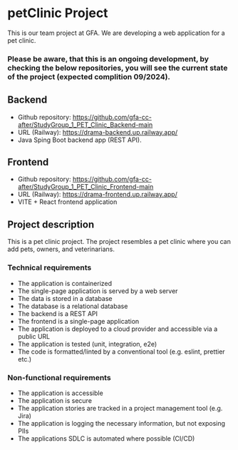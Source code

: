 # petClinic Project
This is our team project at GFA. We are developing a web application for a pet clinic.<br>
<h3>Please be aware, that this is an ongoing development, by checking the below repositories, you will see the current state of the project (expected complition 09/2024).</h3>

## Backend
* Github repository: https://github.com/gfa-cc-after/StudyGroup_1_PET_Clinic_Backend-main
* URL (Railway): https://drama-backend.up.railway.app/
* Java Sping Boot backend app (REST API).
## Frontend
* Github repository: https://github.com/gfa-cc-after/StudyGroup_1_PET_Clinic_Frontend-main
* URL (Railway): https://drama-frontend.up.railway.app/
* VITE + React frontend application

## Project description
This is a pet clinic project.
The project resembles a pet clinic where you can add pets, owners, and veterinarians.
### Technical requirements
* The application is containerized
* The single-page application is served by a web server
* The data is stored in a database
* The database is a relational database
* The backend is a REST API
* The frontend is a single-page application
* The application is deployed to a cloud provider and accessible via a public URL
* The application is tested (unit, integration, e2e)
* The code is formatted/linted by a conventional tool (e.g. eslint, prettier etc.)
### Non-functional requirements
* The application is accessible
* The application is secure
* The application stories are tracked in a project management tool (e.g. Jira)
* The application is logging the necessary information, but not exposing PIIs
* The applications SDLC is automated where possible (CI/CD)
